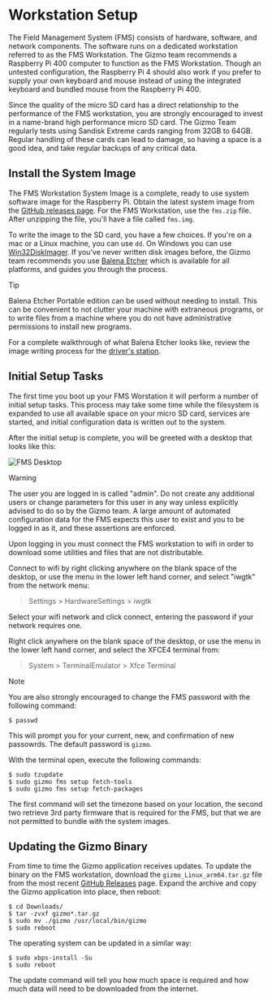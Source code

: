 # Workstation Setup

The Field Management System (FMS) consists of hardware, software, and
network components.  The software runs on a dedicated workstation
referred to as the FMS Workstation.  The Gizmo team recommends a
Raspberry Pi 400 computer to function as the FMS Workstation.  Though
an untested configuration, the Raspberry Pi 4 should also work if you
prefer to supply your own keyboard and mouse instead of using the
integrated keyboard and bundled mouse from the Raspberry Pi 400.

Since the quality of the micro SD card has a direct relationship to
the performance of the FMS workstation, you are strongly encouraged to
invest in a name-brand high performance micro SD card.  The Gizmo Team
regularly tests using Sandisk Extreme cards ranging from 32GB to 64GB.
Regular handling of these cards can lead to damage, so having a space
is a good idea, and take regular backups of any critical data.

## Install the System Image

The FMS Workstation System Image is a complete, ready to use system
software image for the Raspberry Pi.  Obtain the latest system image
from the [GitHub releases
page](https://github.com/gizmo-platform/gizmo/releases/).  For the FMS
Workstation, use the `fms.zip` file.  After unzipping the file, you'll
have a file called `fms.img`.

To write the image to the SD card, you have a few choices.  If you're
on a mac or a Linux machine, you can use `dd`.  On Windows you can use
[Win32DiskImager](https://win32diskimager.org/).  If you've never
written disk images before, the Gizmo team recommends you use [Balena
Etcher](https://etcher.balena.io/) which is available for all
platforms, and guides you through the process.

> [!TIP]
>
> Balena Etcher Portable edition can be used without needing to
> install.  This can be convenient to not clutter your machine with
> extraneous programs, or to write files from a machine where you do
> not have administrative permissions to install new programs.

For a complete walkthrough of what Balena Etcher looks like, review
the image writing process for the [driver's
station](../startup/ds.md#software-installation).

## Initial Setup Tasks

The first time you boot up your FMS Worstation it will perform a
number of initial setup tasks.  This process may take some time while
the filesystem is expanded to use all available space on your micro SD
card, services are started, and initial configuration data is written
out to the system.

After the initial setup is complete, you will be greeted with a
desktop that looks like this:

![FMS Desktop](/img/fms_desktop.png)

> [!WARNING]
>
> The user you are logged in is called "admin".  Do not create any
> additional users or change parameters for this user in any way
> unless explicitly advised to do so by the Gizmo team.  A large
> amount of automated configuration data for the FMS expects this user
> to exist and you to be logged in as it, and these assertions are
> enforced.

Upon logging in you must connect the FMS workstation to wifi in order
to download some utilities and files that are not distributable.

Connect to wifi by right clicking anywhere on the blank space of the
desktop, or use the menu in the lower left hand corner, and select
"iwgtk" from the network menu:

> Settings > HardwareSettings > iwgtk

Select your wifi network and click connect, entering the password if
your network requires one.

Right click anywhere on the blank space of the desktop, or use the
menu in the lower left hand corner, and select the XFCE4 terminal
from:

> System > TerminalEmulator > Xfce Terminal

> [!NOTE]
>
> You are also strongly encouraged to change the FMS password with the
> following command:
>
> ```
> $ passwd
> ```
>
> This will prompt you for your current, new, and confirmation of new
> passowrds.  The default password is `gizmo`.


With the terminal open, execute the following commands:

```
$ sudo tzupdate
$ sudo gizmo fms setup fetch-tools
$ sudo gizmo fms setup fetch-packages
```

The first command will set the timezone based on your location, the
second two retrieve 3rd party firmware that is required for the FMS,
but that we are not permitted to bundle with the system images.

## Updating the Gizmo Binary

From time to time the Gizmo application receives updates.  To update
the binary on the FMS workstation, download the
`gizmo_Linux_arm64.tar.gz` file from the most recent [GitHub
Releases](https://github.com/gizmo-platform/gizmo/releases) page.
Expand the archive and copy the Gizmo application into place, then
reboot:

```
$ cd Downloads/
$ tar -zvxf gizmo*.tar.gz
$ sudo mv ./gizmo /usr/local/bin/gizmo
$ sudo reboot
```

The operating system can be updated in a similar way:

```
$ sudo xbps-install -Su
$ sudo reboot
```

The update command will tell you how much space is required and how
much data will need to be downloaded from the internet.
